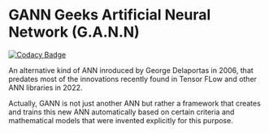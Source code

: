 # GANN Geeks Artificial Neural Network (G.A.N.N)

[![Codacy Badge](https://app.codacy.com/project/badge/Grade/889562a17e174c438fd56d35780822b0)](https://app.codacy.com/gh/g0d/GANN/dashboard)

An alternative kind of ANN inroduced by George Delaportas in 2006, that predates most of the innovations recently found in Tensor FLow and other ANN libraries in 2022.

Actually, GANN is not just another ANN but rather a framework that creates and trains this new ANN automatically based on certain criteria and mathematical models that were invented explicitly for this purpose.
